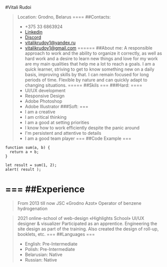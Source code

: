 #Vitali Rudoi
>Location: Grodno, Belarus
====
##Contacts:
>* +375 33 6863924
>* [Linkedin](https://www.linkedin.com/in/%D0%B2%D0%B8%D1%82%D0%B0%D0%BB%D0%B8%D0%B9-%D1%80%D1%83%D0%B4%D0%BE%D0%B9-4b0494202/)
>*  [Discord](https://discord.com/channels/@me)
>* vitalikrudoy1@yandex.ru
>* vitalikrudoy1@gmail.com
======
##About me:
>A responsible approach to work and the ability to organize it
correctly, as well as hard work and a desire to learn new things and
love for my work are my main qualities that help me a lot to reach a
goals.
I am a quick learner, striving to get to know something new on a
daily basis, improving skills by that. I can remain focused for long
periods of time. Flexible by nature and can quickly adapt to
changing situations.
=====
##Skils
===
###Hard:
====
>* UI/UX development 
>* Responsive Design
>* Adobe Photoshop
>* Adobe Illustrator
###Soft:
===
>* I am a creative
>* I am critical thinking
>* I am a good at setting priorities
>* I know how to work efficiently despite the panic around
>* I'm persistent and attentive to details
>* I am a good team player
===
##Code Example
===
```
function sum(a, b) {
  return a + b;
}

let result = sum(1, 2);
alert( result );
```
===
##Experience
===
> From 2013 till now JSC «Grodno Azot»
Operator of benzene hydrogenation

> 2021 online-school of web-design «Highlights School»
UI/UX designer & visualizer
Participated as an apprentice. Engineering the site design as part of
the training. Also created the design of roll-up, booklets, etc.
===
##Languages
===
>* English: Pre-Intermediate
>* Polish: Pre-Intermediate
>* Belarusian: Native
>* Russian: Native 